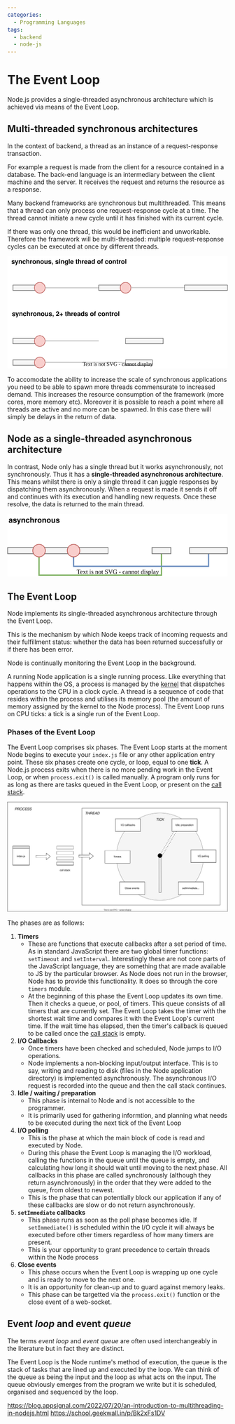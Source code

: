 ```yaml
---
categories:
  - Programming Languages
tags:
  - backend
  - node-js
---
```


# The Event Loop

Node.js provides a single-threaded asynchronous architecture which is achieved via means of the Event Loop.

## Multi-threaded synchronous architectures

In the context of backend, a thread as an instance of a request-response transaction.

For example a request is made from the client for a resource contained in a database. The back-end language is an intermediary between the client machine and the server. It receives the request and returns the resource as a response.

Many backend frameworks are synchronous but multithreaded. This means that a thread can only process one request-response cycle at a time. The thread cannot initiate a new cycle until it has finished with its current cycle.

If there was only one thread, this would be inefficient and unworkable. Therefore the framework will be multi-threaded: multiple request-response cycles can be executed at once by different threads.

![sync-thread.svg](/_img/sync-thread.svg)

To accomodate the ability to increase the scale of synchronous applications you need to be able to spawn more threads commensurate to increased demand. This increases the resource consumption of the framework (more cores, more memory etc). Moreover it is possible to reach a point where all threads are active and no more can be spawned. In this case there will simply be delays in the return of data.

## Node as a single-threaded asynchronous architecture

In contrast, Node only has a single thread but it works asynchronously, not synchronously. Thus it has a **single-threaded asynchronous architecture**. This means whilst there is only a single thread it can juggle responses by dispatching them asynchronously. When a request is made it sends it off and continues with its execution and handling new requests. Once these resolve, the data is returned to the main thread.

![async.svg](/_img/async.svg)

## The Event Loop

Node implements its single-threaded asynchronous architecture through the Event Loop.

This is the mechanism by which Node keeps track of incoming requests and their fulfillment status: whether the data has been returned successfully or if there has been error.

Node is continually monitoring the Event Loop in the background.

A running Node application is a single running process. Like everything that happens within the OS, a process is managed by the [kernel](/Operating_Systems/The_Kernel.md) that dispatches operations to the CPU in a clock cycle. A thread is a sequence of code that resides within the process and utilises its memory pool (the amount of memory assigned by the kernel to the Node process). The Event Loop runs on CPU ticks: a tick is a single run of the Event Loop.

### Phases of the Event Loop

The Event Loop comprises six phases. The Event Loop starts at the moment Node begins to execute your `index.js` file or any other application entry point. These six phases create one cycle, or loop, equal to one **tick**. A Node.js process exits when there is no more pending work in the Event Loop, or when `process.exit()` is called manually. A program only runs for as long as there are tasks queued in the Event Loop, or present on the [call stack](/Software_Engineering/Call_stack.md).

![](/_img/node-event-loop.svg)

The phases are as follows:

1. **Timers**
   - These are functions that execute callbacks after a set period of time. As in standard JavaScript there are two global timer functions: `setTimeout` and `setInterval`. Interestingly these are not core parts of the JavaScript language, they are something that are made available to JS by the particular browser. As Node does not run in the browser, Node has to provide this functionality. It does so through the core `timers` module.
   - At the beginning of this phase the Event Loop updates its own time. Then it checks a queue, or pool, of timers. This queue consists of all timers that are currently set. The Event Loop takes the timer with the shortest wait time and compares it with the Event Loop's current time. If the wait time has elapsed, then the timer's callback is queued to be called once the [call stack](/Software_Engineering/Call_stack.md) is empty.
2. **I/O Callbacks**
   - Once timers have been checked and scheduled, Node jumps to I/O operations.
   - Node implements a non-blocking input/output interface. This is to say, writing and reading to disk (files in the Node application directory) is implemented asynchronously. The asynchronous I/O request is recorded into the queue and then the call stack continues.
3. **Idle / waiting / preparation**
   - This phase is internal to Node and is not accessible to the programmer.
   - It is primarily used for gathering informtion, and planning what needs to be executed during the next tick of the Event Loop
4. **I/O polling**
   - This is the phase at which the main block of code is read and executed by Node.
   - During this phase the Event Loop is managing the I/O workload, calling the functions in the queue until the queue is empty, and calculating how long it should wait until moving to the next phase. All callbacks in this phase are called synchronously (although they return asynchronously) in the order that they were added to the queue, from oldest to newest.
   - This is the phase that can potentially block our application if any of these callbacks are slow or do not return asynchronously.
5. **`setImmediate` callbacks**
   - This phase runs as soon as the poll phase becomes idle. If `setImmediate()` is scheduled within the I/O cycle it will always be executed before other timers regardless of how many timers are present.
   - This is your opportunity to grant precedence to certain threads within the Node process
6. **Close events**
   - This phase occurs when the Event Loop is wrapping up one cycle and is ready to move to the next one.
   - It is an opportunity for clean-up and to guard against memory leaks.
   - This phase can be targetted via the `process.exit()` function or the close event of a web-socket.

## Event _loop_ and event _queue_

The terms _event loop_ and _event queue_ are often used interchangeably in the literature but in fact they are distinct.

The Event Loop is the Node runtime's method of execution, the queue is the stack of tasks that are lined up and executed by the loop. We can think of the queue as being the input and the loop as what acts on the input. The queue obviously emerges from the program we write but it is scheduled, organised and sequenced by the loop.

https://blog.appsignal.com/2022/07/20/an-introduction-to-multithreading-in-nodejs.html
https://school.geekwall.in/p/Bk2xFs1DV
